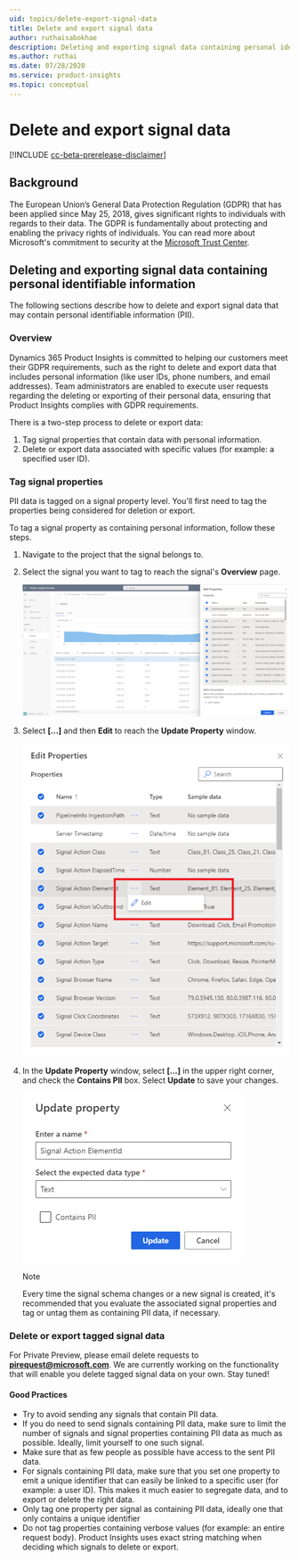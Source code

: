 ```yaml
---
uid: topics/delete-export-signal-data
title: Delete and export signal data 
author: ruthaisabokhae
description: Deleting and exporting signal data containing personal identifiable information
ms.author: ruthai
ms.date: 07/28/2020
ms.service: product-insights
ms.topic: conceptual
---
```


# Delete and export signal data

[!INCLUDE [cc-beta-prerelease-disclaimer]( includes/cc-beta-prerelease-disclaimer.md)]

## Background

The European Union’s General Data Protection Regulation (GDPR) that has been applied since May 25, 2018, gives significant rights to individuals with regards to their data. The GDPR is fundamentally about protecting and enabling the privacy rights of individuals. You can read more about Microsoft's commitment to security at the [Microsoft Trust Center](https://www.microsoft.com/trust-center).

## Deleting and exporting signal data containing personal identifiable information

The following sections describe how to delete and export signal data that may contain personal identifiable information (PII).

### Overview

Dynamics 365 Product Insights is committed to helping our customers meet their GDPR requirements, such as the right to delete and export data that includes personal information (like user IDs, phone numbers, and email addresses). Team administrators are enabled to execute user requests regarding the deleting or exporting of their personal data, ensuring that Product Insights complies with GDPR requirements.

There is a two-step process to delete or export data:

1. Tag signal properties that contain data with personal information.
2. Delete or export data associated with specific values (for example: a specified user ID).

### Tag signal properties

PII data is tagged on a signal property level. You'll first need to tag the properties being considered for deletion or export.

To tag a signal property as containing personal information, follow these steps.

1. Navigate to the project that the signal belongs to.
  
1. Select the signal you want to tag to reach the signal's **Overview** page.

   ![Select signal](media/SignalsOverview.png)
     
1. Select **[...]** and then **Edit** to reach the **Update Property** window.

   ![Edit signal](media/EditSignal.png)

1. In the **Update Property** window, select **[...]** in the upper right corner, and check the **Contains PII** box. Select **Update** to save your changes.

   ![Save your changes](media/UpdateSignal.png)

   > [!NOTE]
   > Every time the signal schema changes or a new signal is created, it's recommended that you evaluate the associated signal properties and tag or untag them as containing PII data, if necessary.

### Delete or export tagged signal data

For Private Preview, please email delete requests to **[pirequest@microsoft.com](mailto:pirequest@microsoft.com)**. We are currently working on the functionality that will enable you delete tagged signal data on your own. Stay tuned!

#### Good Practices

* Try to avoid sending any signals that contain PII data.
* If you do need to send signals containing PII data, make sure to limit the number of signals and signal properties containing PII data as much as possible. Ideally, limit yourself to one such signal.
* Make sure that as few people as possible have access to the sent PII data.
* For signals containing PII data, make sure that you set one property to emit a unique identifier that can easily be linked to a specific user (for example: a user ID). This makes it much easier to segregate data, and to export or delete the right data.
* Only tag one property per signal as containing PII data, ideally one that only contains a unique identifier
* Do not tag properties containing verbose values (for example: an entire request body). Product Insights uses exact string matching when deciding which signals to delete or export.
